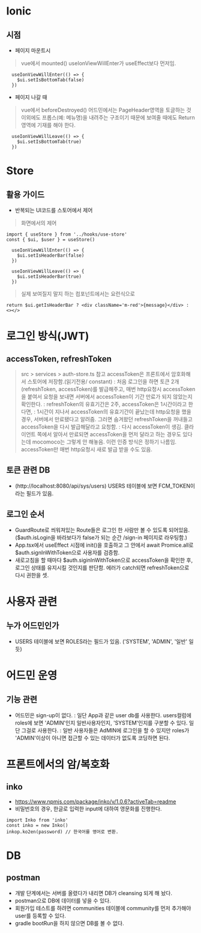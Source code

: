# Ionic

## 시점

- 페이지 마운트시 
> vue에서 mounted()
> useIonViewWillEnter가 useEffect보다 먼저임.
```
  useIonViewWillEnter(() => {
    $ui.setIsBottomTab(false)
  })
```
- 페이지 나갈 때
> vue에서 beforeDestroyed()
> 어드민에서는 PageHeader영역을 토글하는 것이외에도 프롭스(예: 메뉴명)을 내려주는 구조이기 때문에 보여줄 때에도 Return 영역에 기재를 해야 한다.
```  
  useIonViewWillLeave(() => {
    $ui.setIsBottomTab(true)
  })
```

# Store

## 활용 가이드

- 반복되는 UI코드를 스토어에서 제어

> 화면에서의 제어
```
import { useStore } from '../hooks/use-store'
const { $ui, $user } = useStore()

  useIonViewWillEnter(() => {
    $ui.setIsHeaderBar(false)
  })

  useIonViewWillLeave(() => {
    $ui.setIsHeaderBar(true)
  })
```

> 실제 보여질지 말지 하는 컴포넌트에서는 요런식으로
```
return $ui.getIsHeaderBar ? <div className='m-red'>{message}</div> : <></>
```




# 로그인 방식(JWT)

## accessToken, refreshToken
  > src > services > auth-store.ts 참고
  > accessToken은 프론트에서 암호화해서 스토어에 저장함.(읽기전용/ constant)
  : 처음 로그인을 하면 토큰 2개(refreshToken, accessToken)를 발급해주고,
  매번 http요청시 accessToken을 붙여서 요청을 보내면 서버에서 accessToken이 기간 만료가 되지 않았는지 확인한다.
  : refreshToken의 유효기간은 2주, accessToken은 1시간이라고 한다면,
  : 1시간이 지나서 accessToken의 유효기간이 끝났는데 http요청을 했을 경우, 서버에서 만료됐다고 알려줌. 그러면 숨겨왔던 refreshToken을 꺼내들고 accessToken을 다시 발급해달라고 요청함. 
  : 다시 accessToken이 생김.
  >클라이언트 쪽에서 알아서 만료되면 accessToken을 먼저 달라고 하는 경우도 있다는데 mocomoco는 그렇게 안 해놓음. 이런 인증 방식은 정하기 나름임. accessToken만 매번 http요청시 새로 발급 받을 수도 있음.

## 토큰 관련 DB
  - (http://localhost:8080/api/sys/users) USERS 테이블에 보면 FCM_TOKEN이라는 필드가 있음.

## 로그인 순서
- GuardRoute로 씌워져있는 Route들은 로그인 한 사람만 볼 수 있도록 되어있음. ($auth.isLogin을 바라보다가 false가 되는 순간 /sign-in 페이지로 라우팅함.)
- App.tsx에서 useEffect 시점에 init()을 호출하고 그 안에서 await Promice.all로 $auth.signInWithToken으로 사용자를 검증함.
- 새로고침을 할 때마다 $auth.siginInWithToken으로 accessToken을 확인한 후, 로그인 상태를 유지시킬 것인지를 판단함. 에러가 catch되면 refreshToken으로 다시 권한을 셋.


# 사용자 관련
## 누가 어드민인가
  - USERS 테이블에 보면 ROLES라는 필드가 있음. ('SYSTEM', 'ADMIN', '일반' 일듯)



# 어드민 운영
## 기능 관련
  - 어드민은 sign-up이 없다.
  : 일단 App과 같은 user db를 사용한다. users컬럼에 roles에 보면 'ADMIN'인지 일반사용자인지, 'SYSTEM'인지를 구분할 수 있다. 일단 그걸로 사용한다.
  : 일반 사용자들은 AdMIN에 로그인을 할 수 있지만 roles가 'ADMIN'이상이 아니면 접근할 수 있는 데이터가 없도록 코딩하면 된다.




# 프론트에서의 암/복호화
## inko
- https://www.npmjs.com/package/inko/v/1.0.6?activeTab=readme
- 비밀번호의 경우, 한글로 입력한 input에 대하여 영문화를 진행한다.
```
import Inko from 'inko'
const inko = new Inko()
inkop.ko2en(password) // 한국어를 영어로 변환.
```



# DB
## postman
- 개발 단계에서는 서버를 올렸다가 내리면 DB가 cleansing 되게 해 놨다.
- postman으로 DB에 데이터를 넣을 수 있다.
- 회원가입 테스트를 하려면 communities 테이블에 community를 먼저 추가해야 user를 등록할 수 있다.
- gradle bootRun을 하지 않으면 DB를 볼 수 없다.
